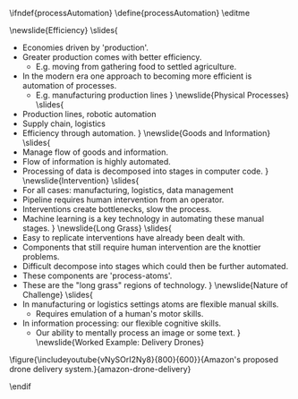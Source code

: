 \ifndef{processAutomation}
\define{processAutomation}
\editme

\newslide{Efficiency}
\slides{
* Economies driven by 'production'.
* Greater production comes with better efficiency.
    * E.g. moving from gathering food to settled agriculture.
* In the modern era one approach to becoming more efficient is automation of processes.
    *  E.g. manufacturing production lines
}
\newslide{Physical Processes}
\slides{
* Production lines, robotic automation
* Supply chain, logistics
* Efficiency through automation.
}
\newslide{Goods and Information}
\slides{
* Manage flow of goods and information.
* Flow of information is highly automated.
* Processing of data is decomposed into stages in computer code. 
}
\newslide{Intervention}
\slides{
* For all cases:  manufacturing, logistics, data management
* Pipeline requires human intervention from an operator.
* Interventions create bottlenecks, slow the process.
* Machine learning is a key technology in automating these manual stages.
}
\newslide{Long Grass}
\slides{
* Easy to replicate interventions have already been dealt with.
* Components that still require human intervention are the knottier problems.
* Difficult decompose into stages which could then be further automated.
* These components are 'process-atoms'.
* These are the "long grass" regions of technology.
}
\newslide{Nature of Challenge}
\slides{
*  In manufacturing or logistics settings atoms are flexible manual skills.
    * Requires emulation of a human's motor skills.
* In information processing: our flexible cognitive skills.
    * Our ability to mentally process an image or some text. 
}
\newslide{Worked Example: Delivery Drones}

\figure{\includeyoutube{vNySOrI2Ny8}{800}{600}}{Amazon's proposed drone delivery system.}{amazon-drone-delivery}

\endif
